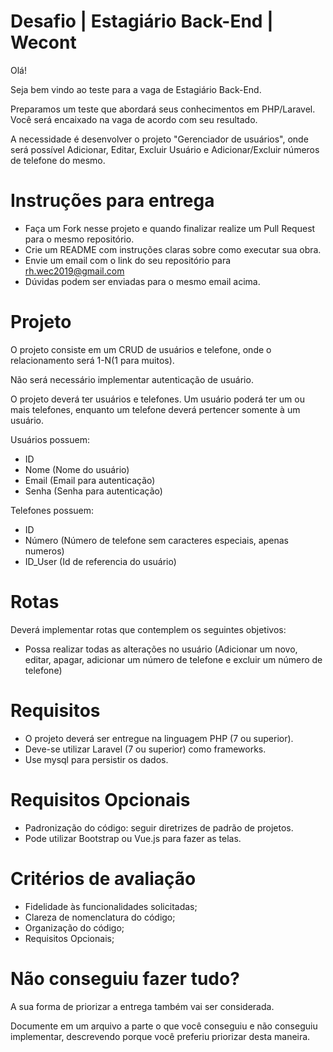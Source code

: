 # Desafio | Estagiário Back-End | Wecont

Olá!
 
Seja bem vindo ao teste para a vaga de Estagiário Back-End.

Preparamos um teste que abordará seus conhecimentos em PHP/Laravel. Você será encaixado na vaga de acordo com seu resultado.

A necessidade é desenvolver o projeto "Gerenciador de usuários", onde será possível Adicionar, Editar, Excluir Usuário e Adicionar/Excluir números de telefone do mesmo.

# Instruções para entrega

+ Faça um Fork nesse projeto e quando finalizar realize um Pull Request para o mesmo repositório.
+ Crie um README com instruções claras sobre como executar sua obra.
+ Envie um email com o link do seu repositório para rh.wec2019@gmail.com
+ Dúvidas podem ser enviadas para o mesmo email acima.
 
# Projeto

O projeto consiste em um CRUD de usuários e telefone, onde o relacionamento será 1-N(1 para muitos). 

Não será necessário implementar autenticação de usuário.

O projeto deverá ter usuários e telefones. Um usuário poderá ter um ou mais telefones, enquanto um telefone deverá pertencer somente à um usuário.

Usuários possuem:
+ ID
+ Nome (Nome do usuário)
+ Email (Email para autenticação)
+ Senha (Senha para autenticação)
 
Telefones possuem:

+ ID
+ Número (Número de telefone sem caracteres especiais, apenas numeros)
+ ID_User (Id de referencia do usuário)
 
# Rotas

Deverá implementar rotas que contemplem os seguintes objetivos:
+ Possa realizar todas as alterações no usuário (Adicionar um novo, editar, apagar, adicionar um número de telefone e excluir um número de telefone)
 
# Requisitos
+ O projeto deverá ser entregue na linguagem PHP (7 ou superior).
+ Deve-se utilizar Laravel (7 ou superior) como frameworks.
+ Use mysql para persistir os dados.

# Requisitos Opcionais
+ Padronização do código: seguir diretrizes de padrão de projetos. 
+ Pode utilizar Bootstrap ou Vue.js para fazer as telas.

# Critérios de avaliação
+ Fidelidade às funcionalidades solicitadas;     
+ Clareza de nomenclatura do código;
+ Organização do código;
+ Requisitos Opcionais;

# Não conseguiu fazer tudo?

A sua forma de priorizar a entrega também vai ser considerada.

Documente em um arquivo a parte o que você conseguiu e não conseguiu implementar,
descrevendo porque você preferiu priorizar desta maneira.
